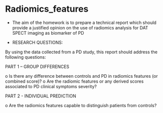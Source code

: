# Radiomics_features

- The aim of the homework is to prepare a technical report which should provide a justified opinion on the use of radiomics analysis for DAT SPECT imaging as biomarker of PD 

- RESEARCH QUESTIONS:

By using the data collected from a PD study, this report should address the following questions:

PART 1 – GROUP DIFFERENCES

o Is there any difference between controls and PD in radiomics features (or combined score)?
o Are the radiomic features or any derived scores associated to PD clinical symptoms severity?

PART 2 - INDIVIDUAL PREDICTION

o Are the radiomics features capable to distinguish patients from controls?
